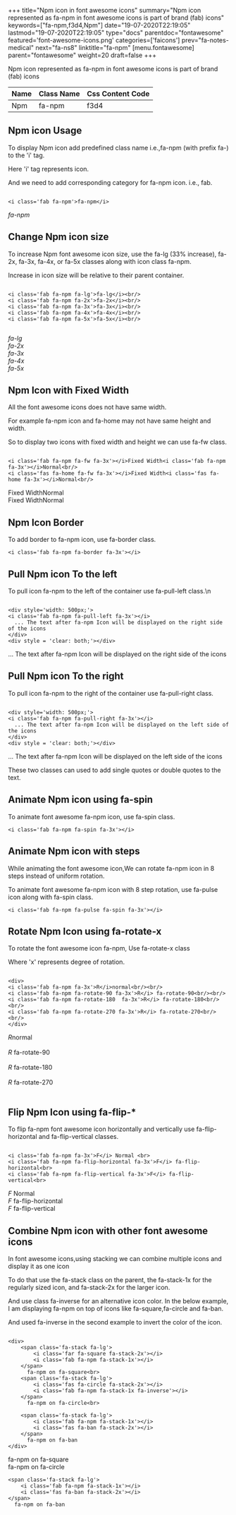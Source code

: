 +++
title="Npm icon in font awesome icons"
summary="Npm icon represented as fa-npm in font awesome icons is part of brand (fab) icons"
keywords=["fa-npm,f3d4,Npm"]
date="19-07-2020T22:19:05"
lastmod="19-07-2020T22:19:05"
type="docs"
parentdoc="fontawesome"
featured='font-awesome-icons.png'
categories=['faicons']
prev="fa-notes-medical"
next="fa-ns8"
linktitle="fa-npm"
[menu.fontawesome]
parent="fontawesome"
weight=20
draft=false
+++


Npm icon represented as fa-npm in font awesome icons is part of brand (fab) icons

<div class='table-responsive'><table class='table'><thead><tr><th>Name</th><th>Class Name</th><th>Css Content Code</th></tr></thead><tbody><tr><td>Npm</td><td>fa-npm</td><td>f3d4</td></tr></tbody></table></div>



## Npm icon Usage

To display Npm icon add predefined class name i.e.,fa-npm (with prefix fa-) to the 'i' tag.

Here 'i' tag represents icon.

And we need to add corresponding category for fa-npm icon. i.e., fab.


```

<i class='fab fa-npm'>fa-npm</i>
```

<i class='fab fa-npm'>fa-npm</i>




## Change Npm icon size
To increase Npm font awesome icon size, use the fa-lg (33% increase), fa-2x, fa-3x, fa-4x, or fa-5x classes along with icon class fa-npm.

Increase in icon size will be relative to their parent container. 

```

<i class='fab fa-npm fa-lg'>fa-lg</i><br/>
<i class='fab fa-npm fa-2x'>fa-2x</i><br/>
<i class='fab fa-npm fa-3x'>fa-3x</i><br/>
<i class='fab fa-npm fa-4x'>fa-4x</i><br/>
<i class='fab fa-npm fa-5x'>fa-5x</i><br/>
            
```

<i class='fab fa-npm fa-lg'>fa-lg</i><br/>
<i class='fab fa-npm fa-2x'>fa-2x</i><br/>
<i class='fab fa-npm fa-3x'>fa-3x</i><br/>
<i class='fab fa-npm fa-4x'>fa-4x</i><br/>
<i class='fab fa-npm fa-5x'>fa-5x</i><br/>
            



## Npm Icon with Fixed Width 

All the font awesome icons does not have same width.

For example fa-npm icon and fa-home may not have same height and width.

So to display two icons with fixed width and height we can use fa-fw class.


```

<i class='fab fa-npm fa-fw fa-3x'></i>Fixed Width<i class='fab fa-npm fa-3x'></i>Normal<br/>
<i class='fas fa-home fa-fw fa-3x'></i>Fixed Width<i class='fas fa-home fa-3x'></i>Normal<br/>
```

<i class='fab fa-npm fa-fw fa-3x'></i>Fixed Width<i class='fab fa-npm fa-3x'></i>Normal<br/>
<i class='fas fa-home fa-fw fa-3x'></i>Fixed Width<i class='fas fa-home fa-3x'></i>Normal<br/>



## Npm Icon Border 

To add border to fa-npm icon, use fa-border class.


```
<i class='fab fa-npm fa-border fa-3x'></i>

```
<i class='fab fa-npm fa-border fa-3x'></i>





## Pull Npm icon To the left

To pull icon fa-npm to the left of the container use fa-pull-left class.\n

```

<div style='width: 500px;'>
<i class='fab fa-npm fa-pull-left fa-3x'></i>
  ... The text after fa-npm Icon will be displayed on the right side of the icons
</div>
<div style = 'clear: both;'></div>
```

<div style='width: 500px;'>
<i class='fab fa-npm fa-pull-left fa-3x'></i>
  ... The text after fa-npm Icon will be displayed on the right side of the icons
</div>
<div style = 'clear: both;'></div>




## Pull Npm icon To the right
To pull icon fa-npm to the right of the container use fa-pull-right class.

```

<div style='width: 500px;'>
<i class='fab fa-npm fa-pull-right fa-3x'></i>
  ... The text after fa-npm Icon will be displayed on the left side of the icons
</div>
<div style = 'clear: both;'></div>
```

<div style='width: 500px;'>
<i class='fab fa-npm fa-pull-right fa-3x'></i>
  ... The text after fa-npm Icon will be displayed on the left side of the icons
</div>
<div style = 'clear: both;'></div>

These two classes can used to add single quotes or double quotes to the text.


## Animate Npm icon using fa-spin
To animate font awesome fa-npm icon, use fa-spin class.

```
<i class='fab fa-npm fa-spin fa-3x'></i>
```
<i class='fab fa-npm fa-spin fa-3x'></i>




## Animate Npm icon with steps
While animating the font awesome icon,We can rotate fa-npm icon in 8 steps instead of uniform rotation.

To animate font awesome fa-npm icon with 8 step rotation, use fa-pulse icon along with fa-spin class.


```
<i class='fab fa-npm fa-pulse fa-spin fa-3x'></i>

```
<i class='fab fa-npm fa-pulse fa-spin fa-3x'></i>





## Rotate Npm Icon using fa-rotate-x
To rotate the font awesome icon fa-npm, Use fa-rotate-x class

Where 'x' represents degree of rotation.


```

<div>
<i class='fab fa-npm fa-3x'>R</i>normal<br/><br/>
<i class='fab fa-npm fa-rotate-90 fa-3x'>R</i> fa-rotate-90<br/><br/> 
<i class='fab fa-npm fa-rotate-180  fa-3x'>R</i> fa-rotate-180<br/><br/> 
<i class='fab fa-npm fa-rotate-270 fa-3x'>R</i> fa-rotate-270<br/><br/>
</div>
```

<div>
<i class='fab fa-npm fa-3x'>R</i>normal<br/><br/>
<i class='fab fa-npm fa-rotate-90 fa-3x'>R</i> fa-rotate-90<br/><br/> 
<i class='fab fa-npm fa-rotate-180  fa-3x'>R</i> fa-rotate-180<br/><br/> 
<i class='fab fa-npm fa-rotate-270 fa-3x'>R</i> fa-rotate-270<br/><br/>
</div>




## Flip Npm Icon using fa-flip-*
To flip fa-npm font awesome icon horizontally and vertically use fa-flip-horizontal and fa-flip-vertical classes. 

```

<i class='fab fa-npm fa-3x'>F</i> Normal <br>
<i class='fab fa-npm fa-flip-horizontal fa-3x'>F</i> fa-flip-horizontal<br>
<i class='fab fa-npm fa-flip-vertical fa-3x'>F</i> fa-flip-vertical<br>
```

<i class='fab fa-npm fa-3x'>F</i> Normal <br>
<i class='fab fa-npm fa-flip-horizontal fa-3x'>F</i> fa-flip-horizontal<br>
<i class='fab fa-npm fa-flip-vertical fa-3x'>F</i> fa-flip-vertical<br>




## Combine Npm icon with other font awesome icons
In font awesome icons,using stacking we can combine multiple icons and display it as one icon 

To do that use the fa-stack class on the parent, the fa-stack-1x for the regularly sized icon, and fa-stack-2x for the larger icon.

And use class fa-inverse for an alternative icon color. 
In the below example, I am displaying fa-npm on top of icons like fa-square,fa-circle and fa-ban.

And used fa-inverse in the second example to invert the color of the icon.

```

<div>
    <span class='fa-stack fa-lg'>
        <i class='far fa-square fa-stack-2x'></i>
        <i class='fab fa-npm fa-stack-1x'></i>
    </span>
      fa-npm on fa-square<br>
    <span class='fa-stack fa-lg'>
        <i class='fas fa-circle fa-stack-2x'></i>
        <i class='fab fa-npm fa-stack-1x fa-inverse'></i>
    </span>
      fa-npm on fa-circle<br>

    <span class='fa-stack fa-lg'>
        <i class='fab fa-npm fa-stack-1x'></i>
        <i class='fas fa-ban fa-stack-2x'></i>
    </span>
      fa-npm on fa-ban
</div>
```

<div>
    <span class='fa-stack fa-lg'>
        <i class='far fa-square fa-stack-2x'></i>
        <i class='fab fa-npm fa-stack-1x'></i>
    </span>
      fa-npm on fa-square<br>
    <span class='fa-stack fa-lg'>
        <i class='fas fa-circle fa-stack-2x'></i>
        <i class='fab fa-npm fa-stack-1x fa-inverse'></i>
    </span>
      fa-npm on fa-circle<br>

    <span class='fa-stack fa-lg'>
        <i class='fab fa-npm fa-stack-1x'></i>
        <i class='fas fa-ban fa-stack-2x'></i>
    </span>
      fa-npm on fa-ban
</div>






